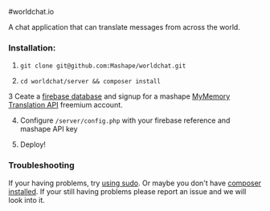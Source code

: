 #worldchat.io

A chat application that can translate messages from across the world.

### Installation:

1) `git clone git@github.com:Mashape/worldchat.git`

2) `cd worldchat/server && composer install`

3 Ceate a <a href="http://firebase.com">firebase database</a> and signup for a mashape <a href="https://www.mashape.com/translated/mymemory-translation-memory">MyMemory Translation API</a> freemium account.

4) Configure `/server/config.php` with your firebase reference and mashape API key

5) Deploy!

### Troubleshooting

If your having problems, try <a href="http://xkcd.com/149/">using sudo</a>. Or maybe you don't have <a href="http://getcomposer.org/doc/00-intro.md#globally">composer installed</a>. If your still having problems please report an issue and we will look into it.
